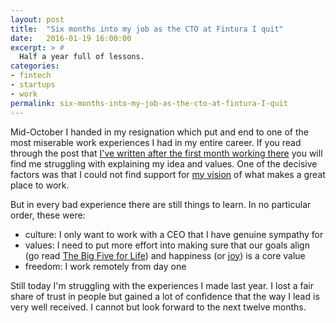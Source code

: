 ```yaml
---
layout: post
title:  "Six months into my job as the CTO at Fintura I quit"
date:   2016-01-19 16:00:00
excerpt: > #
  Half a year full of lessons.
categories:
- fintech
- startups
- work
permalink: six-months-into-my-job-as-the-cto-at-fintura-I-quit
---
```


Mid-October I handed in my resignation which put and end to one of the most miserable work experiences I had in my
entire career. If you read through the post that [I've written after the first month working there](/one-month-into-my-new-job-as-the-cto-at-fintura)
you will find me struggling with explaining my idea and values. One of the decisive factors was that I could not 
find support for [my vision](/motivation) of what makes a great place to work. 

But in every bad experience there are still things to learn. In no particular order, these were:

* culture: I only want to work with a CEO that I have genuine sympathy for
* values: I need to put more effort into making sure that our goals align (go read [The Big Five for Life](http://amzn.to/1RRg7Nw)) and 
  happiness (or [joy](http://blog.cto.hiv/joy-inc/)) is a core value
* freedom: I work remotely from day one

Still today I'm struggling with the experiences I made last year. I lost a fair share of trust in people but gained a lot of
confidence that the way I lead is very well received. I cannot but look forward to the next twelve months.
